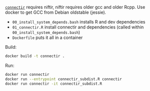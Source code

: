 [`connectir`](http://czarrar.github.io/connectir/) requires niftir, niftir requires older gcc and older Rcpp.
Use docker to get GCC from Debian oldstable (jessie). 
 - `00_install_system_depends.bash` installs R and dev dependencies
 - `01_connectir.R` install connectir and dependencies (called within `00_install_system_depends.bash`)
 - `Dockerfile` puts it all in a container

Build:

```bash
docker build -t connectir .
```

Run: 
```bash
docker run connectir 
docker run --entrypoint connectir_subdist.R connectir
docker run connectir -it connectir_subdist.R 
```

